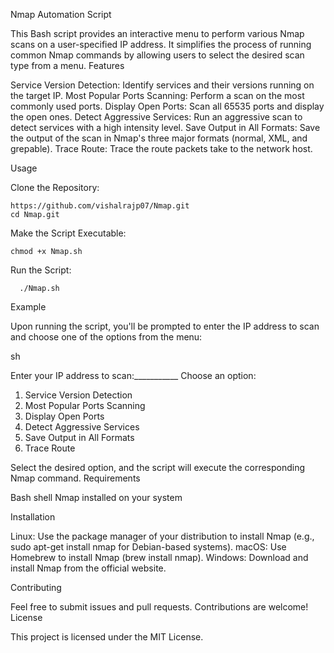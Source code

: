 Nmap Automation Script

This Bash script provides an interactive menu to perform various Nmap scans on a user-specified IP address. It simplifies the process of running common Nmap commands by allowing users to select the desired scan type from a menu.
Features

  Service Version Detection: Identify services and their versions running on the target IP.
  Most Popular Ports Scanning: Perform a scan on the most commonly used ports.
  Display Open Ports: Scan all 65535 ports and display the open ones.
  Detect Aggressive Services: Run an aggressive scan to detect services with a high intensity level.
  Save Output in All Formats: Save the output of the scan in Nmap's three major formats (normal, XML, and grepable).
  Trace Route: Trace the route packets take to the network host.

Usage

  Clone the Repository:

    https://github.com/vishalrajp07/Nmap.git
    cd Nmap.git

Make the Script Executable:

    chmod +x Nmap.sh

Run the Script:

      ./Nmap.sh
      
Example

Upon running the script, you'll be prompted to enter the IP address to scan and choose one of the options from the menu:

sh

Enter your IP address to scan:___________
Choose an option:
1. Service Version Detection
2. Most Popular Ports Scanning
3. Display Open Ports
4. Detect Aggressive Services
5. Save Output in All Formats
6. Trace Route

Select the desired option, and the script will execute the corresponding Nmap command.
Requirements

 Bash shell
 Nmap installed on your system

Installation

   Linux: Use the package manager of your distribution to install Nmap (e.g., sudo apt-get install nmap for Debian-based systems).
    macOS: Use Homebrew to install Nmap (brew install nmap).
    Windows: Download and install Nmap from the official website.

Contributing

Feel free to submit issues and pull requests. Contributions are welcome!
License

This project is licensed under the MIT License.
